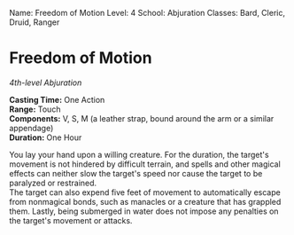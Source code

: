 Name: Freedom of Motion
Level: 4
School: Abjuration
Classes: Bard, Cleric, Druid, Ranger

# Freedom of Motion
_4th-level Abjuration_

**Casting Time:** One Action    
**Range:** Touch    
**Components:** V, S, M (a leather strap, bound around the arm or a similar appendage)    
**Duration:** One Hour 

You lay your hand upon a willing creature. For the duration, the target's movement is not hindered by difficult terrain, and spells and other magical effects can neither slow the target's speed nor cause the target to be paralyzed or restrained.    
The target can also expend five feet of movement to automatically escape from nonmagical bonds, such as manacles or a creature that has grappled them. Lastly, being submerged in water does not impose any penalties on the target's movement or attacks.